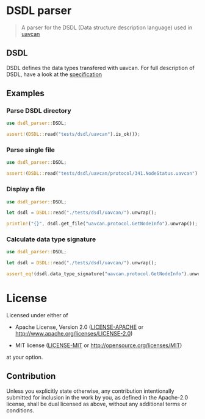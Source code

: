 # DSDL parser

> A parser for the DSDL (Data structure description language) used in [uavcan](http://uavcan.org)

## DSDL
DSDL defines the data types transfered with uavcan. For full description of DSDL, have a look at the [specification](http://uavcan.org/Specification/3._Data_structure_description_language/)

## Examples
### Parse DSDL directory

```rust
use dsdl_parser::DSDL;

assert!(DSDL::read("tests/dsdl/uavcan").is_ok());

```

### Parse single file

```rust
use dsdl_parser::DSDL;

assert!(DSDL::read("tests/dsdl/uavcan/protocol/341.NodeStatus.uavcan").is_ok());

```

### Display a file

```rust
use dsdl_parser::DSDL;

let dsdl = DSDL::read("./tests/dsdl/uavcan/").unwrap();

println!("{}", dsdl.get_file("uavcan.protocol.GetNodeInfo").unwrap());

```

### Calculate data type signature

```rust
use dsdl_parser::DSDL;

let dsdl = DSDL::read("./tests/dsdl/uavcan/").unwrap();

assert_eq!(dsdl.data_type_signature("uavcan.protocol.GetNodeInfo").unwrap(), 0xee468a8121c46a9e);
```

# License

Licensed under either of

- Apache License, Version 2.0 ([LICENSE-APACHE](LICENSE-APACHE) or
  http://www.apache.org/licenses/LICENSE-2.0)

- MIT license ([LICENSE-MIT](LICENSE-MIT) or http://opensource.org/licenses/MIT)

at your option.

## Contribution

Unless you explicitly state otherwise, any contribution intentionally submitted
for inclusion in the work by you, as defined in the Apache-2.0 license, shall be
dual licensed as above, without any additional terms or conditions.

